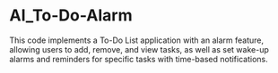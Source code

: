 # AI_To-Do-Alarm
This code implements a To-Do List application with an alarm feature, allowing users to add, remove, and view tasks, as well as set wake-up alarms and reminders for specific tasks with time-based notifications.
